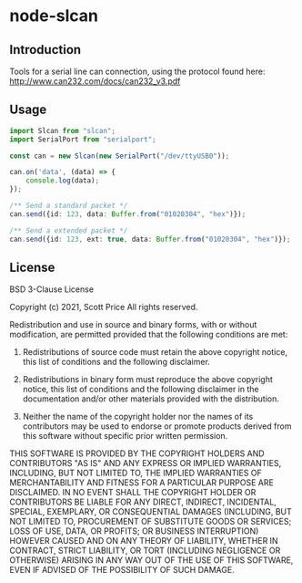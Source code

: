 # node-slcan

## Introduction

Tools for a serial line can connection, using the protocol found here:  
http://www.can232.com/docs/can232_v3.pdf

## Usage

~~~~~ts
import Slcan from "slcan";
import SerialPort from "serialport";

const can = new Slcan(new SerialPort("/dev/ttyUSB0"));

can.on('data', (data) => {
    console.log(data);
});

/** Send a standard packet */
can.send({id: 123, data: Buffer.from("01020304", "hex")});

/** Send a extended packet */
can.send({id: 123, ext: true, data: Buffer.from("01020304", "hex")});

~~~~~

## License

BSD 3-Clause License

Copyright (c) 2021, Scott Price
All rights reserved.

Redistribution and use in source and binary forms, with or without
modification, are permitted provided that the following conditions are met:

1. Redistributions of source code must retain the above copyright notice, this
   list of conditions and the following disclaimer.

2. Redistributions in binary form must reproduce the above copyright notice,
   this list of conditions and the following disclaimer in the documentation
   and/or other materials provided with the distribution.

3. Neither the name of the copyright holder nor the names of its
   contributors may be used to endorse or promote products derived from
   this software without specific prior written permission.

THIS SOFTWARE IS PROVIDED BY THE COPYRIGHT HOLDERS AND CONTRIBUTORS "AS IS"
AND ANY EXPRESS OR IMPLIED WARRANTIES, INCLUDING, BUT NOT LIMITED TO, THE
IMPLIED WARRANTIES OF MERCHANTABILITY AND FITNESS FOR A PARTICULAR PURPOSE ARE
DISCLAIMED. IN NO EVENT SHALL THE COPYRIGHT HOLDER OR CONTRIBUTORS BE LIABLE
FOR ANY DIRECT, INDIRECT, INCIDENTAL, SPECIAL, EXEMPLARY, OR CONSEQUENTIAL
DAMAGES (INCLUDING, BUT NOT LIMITED TO, PROCUREMENT OF SUBSTITUTE GOODS OR
SERVICES; LOSS OF USE, DATA, OR PROFITS; OR BUSINESS INTERRUPTION) HOWEVER
CAUSED AND ON ANY THEORY OF LIABILITY, WHETHER IN CONTRACT, STRICT LIABILITY,
OR TORT (INCLUDING NEGLIGENCE OR OTHERWISE) ARISING IN ANY WAY OUT OF THE USE
OF THIS SOFTWARE, EVEN IF ADVISED OF THE POSSIBILITY OF SUCH DAMAGE.
